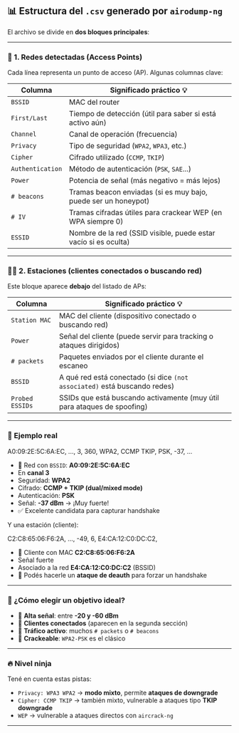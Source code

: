 ## 📊 Estructura del `.csv` generado por `airodump-ng`

El archivo se divide en **dos bloques principales**:

---

### 🧱 1. Redes detectadas (Access Points)

Cada línea representa un punto de acceso (AP). Algunas columnas clave:

| Columna        | Significado práctico 💡                                                             |
|----------------|--------------------------------------------------------------------------------------|
| `BSSID`        | MAC del router                                                                      |
| `First/Last`   | Tiempo de detección (útil para saber si está activo aún)                            |
| `Channel`      | Canal de operación (frecuencia)                                                     |
| `Privacy`      | Tipo de seguridad (`WPA2`, `WPA3`, etc.)                                             |
| `Cipher`       | Cifrado utilizado (`CCMP`, `TKIP`)                                                   |
| `Authentication` | Método de autenticación (`PSK`, `SAE`...)                                         |
| `Power`        | Potencia de señal (más negativo = más lejos)                                        |
| `# beacons`    | Tramas beacon enviadas (si es muy bajo, puede ser un honeypot)                      |
| `# IV`         | Tramas cifradas útiles para crackear WEP (en WPA siempre 0)                         |
| `ESSID`        | Nombre de la red (SSID visible, puede estar vacío si es oculta)                      |

---

### 🧑‍💻 2. Estaciones (clientes conectados o buscando red)

Este bloque aparece **debajo** del listado de APs:

| Columna         | Significado práctico 💡                                                         |
|------------------|--------------------------------------------------------------------------------|
| `Station MAC`    | MAC del cliente (dispositivo conectado o buscando red)                         |
| `Power`          | Señal del cliente (puede servir para tracking o ataques dirigidos)             |
| `# packets`      | Paquetes enviados por el cliente durante el escaneo                            |
| `BSSID`          | A qué red está conectado (si dice `(not associated)` está buscando redes)       |
| `Probed ESSIDs`  | SSIDs que está buscando activamente (muy útil para ataques de spoofing)         |

---

### 🧠 Ejemplo real

A0:09:2E:5C:6A:EC, ..., 3, 360, WPA2, CCMP TKIP, PSK, -37, ...


- 📡 Red con `BSSID`: **A0:09:2E:5C:6A:EC**
- En **canal 3**
- Seguridad: **WPA2**
- Cifrado: **CCMP + TKIP (dual/mixed mode)**
- Autenticación: **PSK**
- Señal: **-37 dBm** → ¡Muy fuerte!
- ✅ Excelente candidata para capturar handshake

Y una estación (cliente):

C2:C8:65:06:F6:2A, ..., -49, 6, E4:CA:12:C0:DC:C2,


- 📱 Cliente con MAC **C2:C8:65:06:F6:2A**
- Señal fuerte
- Asociado a la red **E4:CA:12:C0:DC:C2** (BSSID)
- 🚨 Podés hacerle un **ataque de deauth** para forzar un handshake

---

### 🎯 ¿Cómo elegir un objetivo ideal?

- 📶 **Alta señal**: entre **-20 y -60 dBm**
- 👥 **Clientes conectados** (aparecen en la segunda sección)
- 📡 **Tráfico activo**: muchos `# packets` o `# beacons`
- 🔐 **Crackeable**: `WPA2-PSK` es el clásico

---

### 🔥 Nivel ninja

Tené en cuenta estas pistas:

- `Privacy: WPA3 WPA2` → **modo mixto**, permite **ataques de downgrade**
- `Cipher: CCMP TKIP` → también mixto, vulnerable a ataques tipo **TKIP downgrade**
- `WEP` → vulnerable a ataques directos con `aircrack-ng`

---


